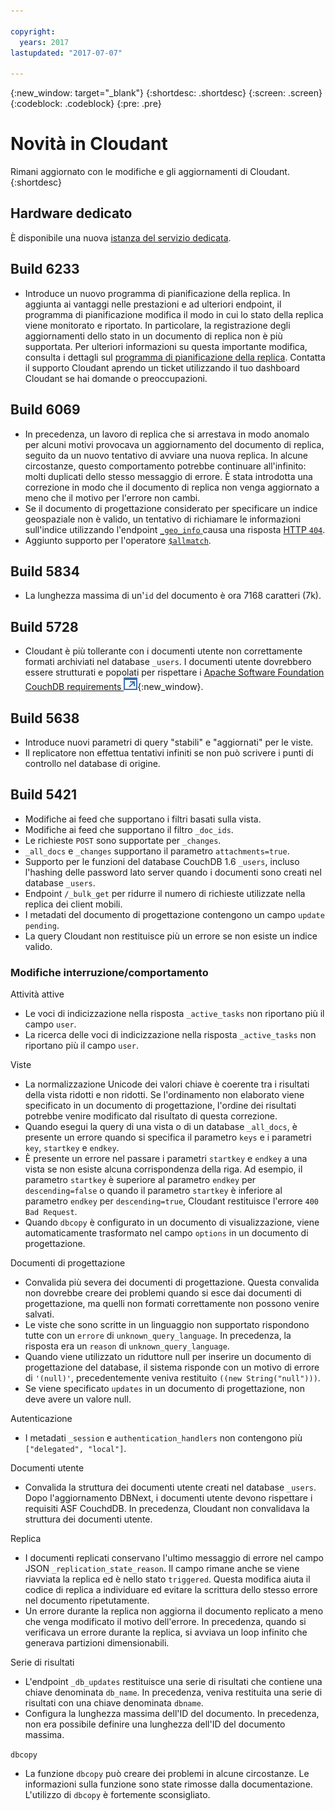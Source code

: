 ```yaml
---

copyright:
  years: 2017
lastupdated: "2017-07-07"

---
```


{:new_window: target="_blank"}
{:shortdesc: .shortdesc}
{:screen: .screen}
{:codeblock: .codeblock}
{:pre: .pre}

<!-- Acrolinx: 2017-05-04 -->

# Novità in Cloudant

Rimani aggiornato con le modifiche e gli aggiornamenti di Cloudant.
{:shortdesc}

## Hardware dedicato

È disponibile una nuova [istanza del servizio dedicata](bluemix.html#dedicated-plan).

## Build 6233

- Introduce un nuovo programma di pianificazione della replica.
  In aggiunta ai vantaggi nelle prestazioni e ad ulteriori endpoint,
  il programma di pianificazione modifica il modo in cui lo stato della replica viene monitorato e riportato.
  In particolare,
  la registrazione degli aggiornamenti dello stato in un documento di replica non è più supportata.
  Per ulteriori informazioni su questa importante modifica,
  consulta i dettagli sul [programma di pianificazione della replica](../api/advanced_replication.html#the_replication_scheduler).
  Contatta il supporto Cloudant aprendo un ticket utilizzando il tuo dashboard Cloudant se hai domande o preoccupazioni.

## Build 6069

- In precedenza, un lavoro di replica che si arrestava in modo anomalo per alcuni motivi provocava un aggiornamento del documento di replica,
  seguito da un nuovo tentativo di avviare una nuova replica.
  In alcune circostanze,
  questo comportamento potrebbe continuare all'infinito: molti duplicati dello stesso messaggio di errore.
  È stata introdotta una correzione in modo che il documento di replica non venga aggiornato a meno che il motivo per l'errore non cambi.
- Se il documento di progettazione considerato per specificare un indice geospaziale non è valido,
  un tentativo di richiamare le informazioni sull'indice utilizzando l'endpoint
  [`_geo_info` ](../api/cloudant-geo.html#obtaining-information-about-a-cloudant-geo-index)
  causa una risposta [HTTP `404`](http.html#404).
- Aggiunto supporto per l'operatore [`$allmatch`](../api/cloudant_query.html#the-allmatch-operator).

## Build 5834

- La lunghezza massima di un'`id` del documento è ora 7168 caratteri (7k).

## Build 5728

- Cloudant è più tollerante con i documenti utente non correttamente formati archiviati nel database `_users`.
  I documenti utente dovrebbero essere strutturati e popolati per rispettare i
  [Apache Software Foundation CouchDB requirements
![Icona link esterno](../images/launch-glyph.svg "Icona link esterno")](http://docs.couchdb.org/en/2.0.0/intro/security.html#users-documents){:new_window}.

## Build 5638

-   Introduce nuovi parametri di query "stabili" e "aggiornati" per le viste.
-   Il replicatore non effettua tentativi infiniti se non può scrivere i punti di controllo nel database di origine.

## Build 5421

-	Modifiche ai feed che supportano i filtri basati sulla vista.
-	Modifiche ai feed che supportano il filtro `_doc_ids`.
-	Le richieste `POST` sono supportate per `_changes`.
-	`_all_docs` e `_changes` supportano il parametro `attachments=true`.
-	Supporto per le funzioni del database CouchDB 1.6 `_users`, incluso l'hashing delle password lato server quando i documenti sono creati nel database `_users`.
-	Endpoint `/_bulk_get` per ridurre il numero di richieste utilizzate nella replica dei client mobili.
-	I metadati del documento di progettazione contengono un campo `update pending`.
-	La query Cloudant non restituisce più un errore se non esiste un indice valido.

### Modifiche interruzione/comportamento

Attività attive

-   Le voci di indicizzazione nella risposta `_active_tasks` non riportano più il campo `user`.
-   La ricerca delle voci di indicizzazione nella risposta `_active_tasks` non riportano più il campo `user`.

Viste

-   La normalizzazione Unicode dei valori chiave è coerente tra i risultati della vista ridotti e non ridotti. Se l'ordinamento non elaborato viene specificato in un documento di progettazione, l'ordine dei risultati potrebbe venire modificato dal risultato di questa correzione.
-   Quando esegui la query di una vista o di un database `_all_docs`, è presente un errore quando si specifica il parametro `keys` e i parametri `key`, `startkey` e `endkey`.
-   È presente un errore nel passare i parametri `startkey` e `endkey` a una vista se non esiste alcuna corrispondenza della riga. Ad esempio, il parametro `startkey` è superiore al parametro `endkey` per `descending=false` o quando il parametro `startkey` è inferiore al parametro `endkey` per `descending=true`, Cloudant restituisce l'errore `400 Bad Request`.
-   Quando `dbcopy` è configurato in un documento di visualizzazione, viene automaticamente trasformato nel campo `options` in un documento di progettazione. 

Documenti di progettazione

-   Convalida più severa dei documenti di progettazione. Questa convalida non dovrebbe creare dei problemi quando si esce dai documenti di progettazione, ma quelli non formati correttamente non possono venire salvati.
-   Le viste che sono scritte in un linguaggio non supportato rispondono tutte con un `errore` di `unknown_query_language`. In precedenza, la risposta era un `reason` di `unknown_query_language`.
-   Quando viene utilizzato un riduttore null per inserire un documento di progettazione del database, il sistema risponde con un motivo di errore di `'(null)'`, precedentemente veniva restituito `((new String("null")))`.
-   Se viene specificato `updates` in un documento di progettazione, non deve avere un valore null.

Autenticazione

-   I metadati `_session` e `authentication_handlers` non contengono più `["delegated", "local"]`.

Documenti utente

-   Convalida la struttura dei documenti utente creati nel database `_users`. Dopo l'aggiornamento DBNext, i documenti utente devono rispettare i requisiti ASF CouchdDB. In precedenza, Cloudant non convalidava la struttura dei documenti utente. 

Replica 

-   I documenti replicati conservano l'ultimo messaggio di errore nel campo JSON `_replication_state_reason`. Il campo rimane anche se viene riavviata la replica ed è nello stato `triggered`. Questa modifica aiuta il codice di replica a individuare ed evitare la scrittura dello stesso errore nel documento ripetutamente.
-   Un errore durante la replica non aggiorna il documento replicato a meno che venga modificato il motivo dell'errore. In precedenza, quando si verificava un errore durante la replica, si avviava un loop infinito che generava partizioni dimensionabili.  

Serie di risultati

-   L'endpoint `_db_updates` restituisce una serie di risultati che contiene una chiave denominata `db_name`. In precedenza, veniva restituita una serie di risultati con una chiave denominata `dbname`.
-   Configura la lunghezza massima dell'ID del documento. In precedenza, non era possibile definire una lunghezza dell'ID del documento massima.

`dbcopy`

- La funzione `dbcopy` può creare dei problemi in alcune circostanze.
  Le informazioni sulla funzione sono state rimosse dalla documentazione.
  L'utilizzo di `dbcopy` è fortemente sconsigliato.
